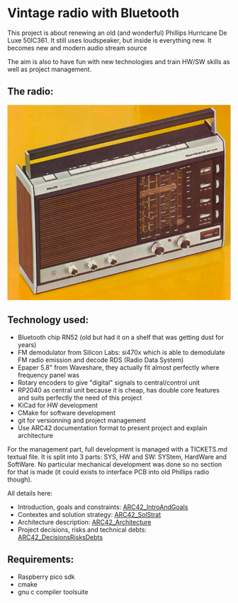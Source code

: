 # Vintage radio with Bluetooth

This project is about renewing an old (and wonderful) Phillips Hurricane De Luxe 50IC361.
It still uses loudspeaker, but inside is everything new. It becomes new and modern audio stream source

The aim is also to have fun with new technologies and train HW/SW skills as well as project management. 

## The radio:  
![Philips Hurricane de Luxe](./06_Doc/pictures/radio_originalpicture.png "Philips 50IC360")

## Technology used:  
- Bluetooth chip RN52 (old but had it on a shelf that was getting dust for years)
- FM demodulator from Silicon Labs: si470x which is able to demodulate FM radio emission and decode RDS (Radio Data System)
- Epaper 5.8" from Waveshare, they actually fit almost perfectly where frequency panel was
- Rotary encoders to give "digital" signals to central/control unit
- RP2040 as central unit because it is cheap, has double core features and suits perfectly the need of this project
- KiCad for HW development
- CMake for software development
- git for versionning and project management
- Use ARC42 documentation format to present project and explain architecture

For the management part, full development is managed with a TICKETS.md textual file. It is split into 3 parts: SYS, HW and SW: SYStem, HardWare and SoftWare. No particular mechanical development was done so no section for that is made (it could exists to interface PCB into old Phillips radio though).

All details here:
- Introduction, goals and constraints: [ARC42_IntroAndGoals](./00_Requirements_Inputs/ARC42_IntroAndGoals.md)
- Contextes and solution strategy: [ARC42_SolStrat](./01_Analysis/ARC42_ContextAndScope.md)
- Architecture description: [ARC42_Architecture](./02_Architecture_Modelisation/ARC42_architectureMain.md)
- Project decisions, risks and technical debts: [ARC42_DecisionsRisksDebts](./02_Architecture_Modelisation/ARC42_RiskDebtDecisions.md)

## Requirements:

- Raspberry pico sdk
- cmake
- gnu c compiler toolsuite

